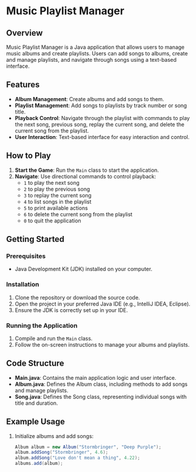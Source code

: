# Music Playlist Manager

## Overview

Music Playlist Manager is a Java application that allows users to manage music albums and create playlists. Users can add songs to albums, create and manage playlists, and navigate through songs using a text-based interface.

## Features

- **Album Management**: Create albums and add songs to them.
- **Playlist Management**: Add songs to playlists by track number or song title.
- **Playback Control**: Navigate through the playlist with commands to play the next song, previous song, replay the current song, and delete the current song from the playlist.
- **User Interaction**: Text-based interface for easy interaction and control.

## How to Play

1. **Start the Game**: Run the `Main` class to start the application.
2. **Navigate**: Use directional commands to control playback:
   - `1` to play the next song
   - `2` to play the previous song
   - `3` to replay the current song
   - `4` to list songs in the playlist
   - `5` to print available actions
   - `6` to delete the current song from the playlist
   - `0` to quit the application

## Getting Started

### Prerequisites

- Java Development Kit (JDK) installed on your computer.

### Installation

1. Clone the repository or download the source code.
2. Open the project in your preferred Java IDE (e.g., IntelliJ IDEA, Eclipse).
3. Ensure the JDK is correctly set up in your IDE.

### Running the Application

1. Compile and run the `Main` class.
2. Follow the on-screen instructions to manage your albums and playlists.

## Code Structure

- **Main.java**: Contains the main application logic and user interface.
- **Album.java**: Defines the Album class, including methods to add songs and manage playlists.
- **Song.java**: Defines the Song class, representing individual songs with title and duration.

## Example Usage

1. Initialize albums and add songs:
   ```java
   Album album = new Album("Stormbringer", "Deep Purple");
   album.addSong("Stormbringer", 4.6);
   album.addSong("Love don't mean a thing", 4.22);
   albums.add(album);
